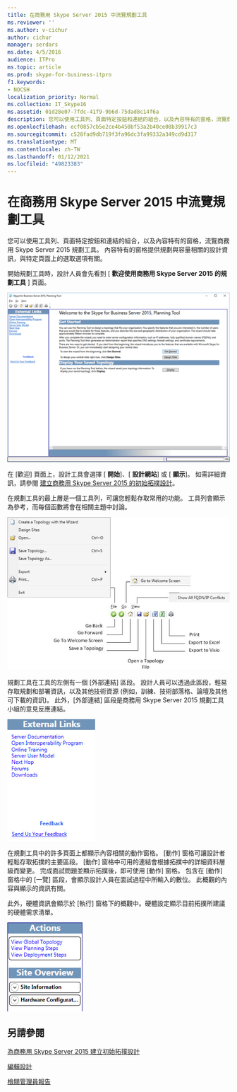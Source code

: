 ```yaml
---
title: 在商務用 Skype Server 2015 中流覽規劃工具
ms.reviewer: ''
ms.author: v-cichur
author: cichur
manager: serdars
ms.date: 4/5/2016
audience: ITPro
ms.topic: article
ms.prod: skype-for-business-itpro
f1.keywords:
- NOCSH
localization_priority: Normal
ms.collection: IT_Skype16
ms.assetid: 01d28e07-7fdc-41f9-9b6d-75dad8c14f6a
description: 您可以使用工具列、頁面特定按鈕和連結的組合，以及內容特有的窗格，流覽商務用 Skype Server 2015 規劃工具。 內容特有的窗格提供規劃與容量相關的設計資訊，與特定頁面上的選取選項有關。
ms.openlocfilehash: ecf0857cb5e2ce4b450bf53a2b40ce08b39917c3
ms.sourcegitcommit: c528fad9db719f3fa96dc3fa99332a349cd9d317
ms.translationtype: MT
ms.contentlocale: zh-TW
ms.lasthandoff: 01/12/2021
ms.locfileid: "49823383"
---
```

# <a name="navigate-the-planning-tool-in-skype-for-business-server-2015"></a>在商務用 Skype Server 2015 中流覽規劃工具

您可以使用工具列、頁面特定按鈕和連結的組合，以及內容特有的窗格，流覽商務用 Skype Server 2015 規劃工具。 內容特有的窗格提供規劃與容量相關的設計資訊，與特定頁面上的選取選項有關。

開始規劃工具時，設計人員會先看到 [ **歡迎使用商務用 Skype Server 2015 的規劃工具** ] 頁面。

![規劃工具歡迎頁面](../../media/Planning_Tool_Welcome.png)

在 [歡迎] 頁面上，設計工具會選擇 [ **開始**]、[ **設計網站**] 或 [ **顯示**]。 如需詳細資訊，請參閱 [建立商務用 Skype Server 2015 的初始拓撲設計](create-the-initial-design.md)。

在規劃工具的最上層是一個工具列，可讓您輕鬆存取常用的功能。 工具列會顯示為參考，而每個函數將會在相關主題中討論。

![規劃工具工具列](../../media/Planning_Tool_Toolbar_Annotated.jpg)

規劃工具在工具的左側有一個 [外部連結] 區段。 設計人員可以透過此區段，輕易存取規劃和部署資訊，以及其他技術資源 (例如，訓練、技術部落格、論壇及其他可下載的資訊)。 此外，[外部連結] 區段是商務用 Skype Server 2015 規劃工具小組的意見反應連結。

![規劃工具的 [外部連結] 對話方塊](../../media/Planning_Tool_External_Links_Dialog.jpg)

在規劃工具中的許多頁面上都顯示內容相關的動作窗格。 [動作] 窗格可讓設計者輕鬆存取拓撲的主要區段。 [動作] 窗格中可用的連結會根據拓撲中的詳細資料層級而變更。 完成面試問題並顯示拓撲後，即可使用 [動作] 窗格。 包含在 [動作] 窗格中的 [一覽] 區段，會顯示設計人員在面試過程中所輸入的數位。 此概觀的內容與顯示的資訊有關。

此外，硬體資訊會顯示於 [執行] 窗格下的概觀中。硬體設定顯示目前拓撲所建議的硬體需求清單。

![規劃工具動作窗格](../../media/Planning_Tool_Actions_Pane.jpg)

## <a name="see-also"></a>另請參閱

[為商務用 Skype Server 2015 建立初始拓撲設計](create-the-initial-design.md)

[編輯設計](https://technet.microsoft.com/library/08f639ba-0e5f-4ae7-9191-c3d96c25b169.aspx)

[檢閱管理員報告](https://technet.microsoft.com/library/1dee56a9-a033-4201-9765-e3469bd7d3e3.aspx)
